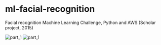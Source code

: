# ml-facial-recognition
Facial recognition Machine Learning Challenge, Python and AWS (Scholar project, 2015) 

![part_1](doc/file-page1.png)
![part_1](doc/file-page2.png)
